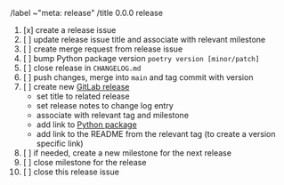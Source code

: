 /label ~"meta: release"
/title 0.0.0 release

1. [x] create a release issue
1. [ ] update release issue title and associate with relevant milestone
1. [ ] create merge request from release issue
1. [ ] bump Python package version `poetry version [minor/patch]`
1. [ ] close release in `CHANGELOG.md`
1. [ ] push changes, merge into `main` and tag commit with version
1. [ ] create new [GitLab release](https://gitlab.data.bas.ac.uk/MAGIC/ops-data-store/-/releases)
    - set title to related release
    - set release notes to change log entry
    - associate with relevant tag and milestone
    - add link to [Python package](https://gitlab.data.bas.ac.uk/MAGIC/ops-data-store/-/packages)
    - add link to the README from the relevant tag (to create a version specific link)
1. [ ] if needed, create a new milestone for the next release
1. [ ] close milestone for the release
1. [ ] close this release issue
